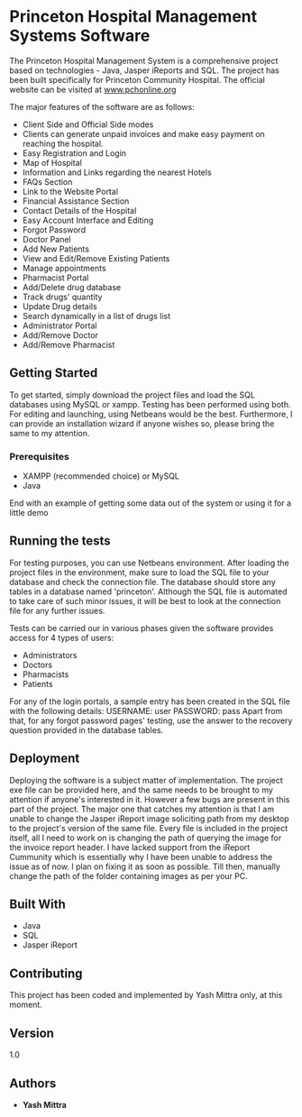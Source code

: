 # Princeton Hospital Management Systems Software

The Princeton Hospital Management System is a comprehensive project based on technologies - Java, Jasper iReports and SQL.
The project has been built specifically for Princeton Community Hospital. The official website can be visited at www.pchonline.org

The major features of the software are as follows: 
  - Client Side and Official Side modes
  - Clients can generate unpaid invoices and make easy payment on reaching the hospital.
  - Easy Registration and Login
  - Map of Hospital
  - Information and Links regarding the nearest Hotels
  - FAQs Section
  - Link to the Website Portal
  - Financial Assistance Section
  - Contact Details of the Hospital
  - Easy Account Interface and Editing
  - Forgot Password
  - Doctor Panel
  - Add New Patients
  - View and Edit/Remove Existing Patients
  - Manage appointments
  - Pharmacist Portal
  - Add/Delete drug database
  - Track drugs' quantity
  - Update Drug details
  - Search dynamically in a list of drugs list
  - Administrator Portal
  - Add/Remove Doctor
  - Add/Remove Pharmacist

## Getting Started

To get started, simply download the project files and load the SQL databases using MySQL or xampp. Testing has been performed using both.
For editing and launching, using Netbeans would be the best. Furthermore, I can provide an installation wizard if anyone wishes so, please bring the same to my attention.


### Prerequisites

- XAMPP (recommended choice) or MySQL
- Java

End with an example of getting some data out of the system or using it for a little demo

## Running the tests

For testing purposes, you can use Netbeans environment.
After loading the project files in the environment, make sure to load the SQL file to your database and check the connection file.
The database should store any tables in a database named 'princeton'. Although the SQL file is automated to take care of such minor issues, it will be best to look at the connection file for any further issues.

Tests can be carried our in various phases given the software provides access for 4 types of users:
- Administrators
- Doctors
- Pharmacists
- Patients

For any of the login portals, a sample entry has been created in the SQL file with the following details:
USERNAME: user
PASSWORD: pass
Apart from that, for any forgot password pages' testing, use the answer to the recovery question provided in the database tables.


## Deployment

Deploying the software is a subject matter of implementation. The project exe file can be provided here, and the same needs to be brought to my attention if anyone's interested in it.
However a few bugs are present in this part of the project.
The major one that catches my attention is that I am unable to change the Jasper iReport image soliciting path from my desktop to the project's version of the same file.
Every file is included in the project itself, all I need to work on is changing the path of querying the image for the invoice report header. I have lacked support from the iReport Cummunity which is essentially why I have been unable to address the issue as of now. I plan on fixing it as soon as possible.
Till then, manually change the path of the folder containing images as per your PC.

## Built With

* Java
* SQL
* Jasper iReport

## Contributing

This project has been coded and implemented by Yash Mittra only, at this moment. 

## Version

  1.0
  
## Authors

* **Yash Mittra**
